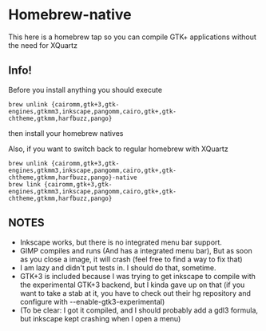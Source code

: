 Homebrew-native
===============
This here is a homebrew tap so you can compile GTK+ applications without the need for XQuartz

Info!
-----
Before you install anything you should execute

    brew unlink {cairomm,gtk+3,gtk-engines,gtkmm3,inkscape,pangomm,cairo,gtk+,gtk-chtheme,gtkmm,harfbuzz,pango}

then install your homebrew natives

Also, if you want to switch back to regular homebrew with XQuartz

    brew unlink {cairomm,gtk+3,gtk-engines,gtkmm3,inkscape,pangomm,cairo,gtk+,gtk-chtheme,gtkmm,harfbuzz,pango}-native
    brew link {cairomm,gtk+3,gtk-engines,gtkmm3,inkscape,pangomm,cairo,gtk+,gtk-chtheme,gtkmm,harfbuzz,pango}
    
NOTES
-----

* Inkscape works, but there is no integrated menu bar support.
* GIMP compiles and runs (And has a integrated menu bar), But as soon as you close a image, it will crash (feel free to find a way to fix that)
* I am lazy and didn't put tests in. I should do that, sometime.
* GTK+3 is included because I was trying to get inkscape to compile with the experimental GTK+3 backend, but I kinda gave up on that (if you want to take a stab at it, you have to check out their hg repository and configure with --enable-gtk3-experimental)
* (To be clear: I got it compiled, and I should probably add a gdl3 formula, but inkscape kept crashing when I open a menu)
